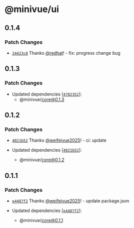 # @minivue/ui

## 0.1.4

### Patch Changes

- [`24423c8`](https://github.com/minivue/minivue/commit/24423c844f155c444a7498893db3c132294dd370) Thanks [@redhat](https://github.com/redhat)! - fix: progress change bug

## 0.1.3

### Patch Changes

- Updated dependencies [[`4782352`](https://github.com/minivue/minivue/commit/4782352cee2293f053f4c8b769a06181f65b4e83)]:
  - @minivue/core@0.1.3

## 0.1.2

### Patch Changes

- [`4021b52`](https://github.com/minivue/minivue/commit/4021b527c0025d75dfb27f2081996088603cd045) Thanks [@weifeiyue2025](https://github.com/weifeiyue2025)! - ci: update

- Updated dependencies [[`4021b52`](https://github.com/minivue/minivue/commit/4021b527c0025d75dfb27f2081996088603cd045)]:
  - @minivue/core@0.1.2

## 0.1.1

### Patch Changes

- [`e4487f2`](https://github.com/minivue/minivue/commit/e4487f2685019ede533f1e4838a85c800ef9d324) Thanks [@weifeiyue2025](https://github.com/weifeiyue2025)! - update package.json

- Updated dependencies [[`e4487f2`](https://github.com/minivue/minivue/commit/e4487f2685019ede533f1e4838a85c800ef9d324)]:
  - @minivue/core@0.1.1
